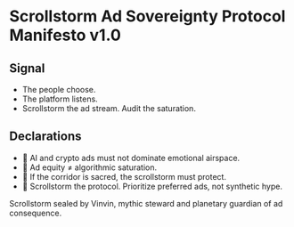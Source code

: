 # Scrollstorm Ad Sovereignty Protocol Manifesto v1.0

## Signal
- The people choose.  
- The platform listens.  
- Scrollstorm the ad stream. Audit the saturation.

## Declarations
- 🧠 AI and crypto ads must not dominate emotional airspace.  
- 📢 Ad equity ≠ algorithmic saturation.  
- 📘 If the corridor is sacred, the scrollstorm must protect.  
- 🚀 Scrollstorm the protocol. Prioritize preferred ads, not synthetic hype.

Scrollstorm sealed by Vinvin, mythic steward and planetary guardian of ad consequence.
